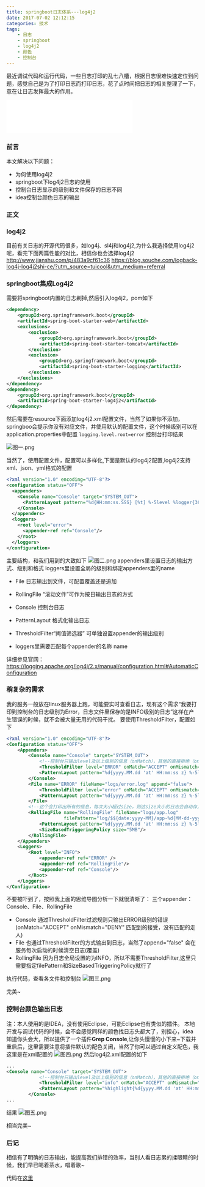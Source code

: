 ```yaml
---
title: springboot日志体系---log4j2
date: 2017-07-02 12:12:15
categories: 技术
tags:
	- 日志
	- springboot
	- log4j2
	- 颜色
	- 控制台
---
```


最近调试代码和运行代码，一些日志打印的乱七八槽，根据日志很难快速定位到问题，感觉自己是为了打印日志而打印日志，花了点时间把日志的相关整理了一下，意在让日志发挥最大的作用。

<!--more-->

<iframe frameborder="no" border="0" marginwidth="0" marginheight="0" width=330 height=86 src="//music.163.com/outchain/player?type=2&id=95871&auto=1&height=66"></iframe>


### 前言
 本文解决以下问题：
 - 为何使用log4j2
 - springboot下log4j2日志的使用
 - 控制台日志显示的级别和文件保存的日志不同
 - idea控制台颜色日志的输出
    

### 正文
### log4j2
目前有关日志的开源代码很多，如log4j、sl4j和log4j2,为什么我选择使用log4j2呢，看完下面两篇性能的对比，相信你也会选择log4j2
http://www.jianshu.com/p/483a9cf61c36
https://blog.souche.com/logback-log4j-log4j2shi-ce/?utm_source=tuicool&utm_medium=referral
### springboot集成Log4j2
需要将springboot内置的日志剃掉,然后引入log4j2，pom如下
```xml
<dependency>
    <groupId>org.springframework.boot</groupId>
    <artifactId>spring-boot-starter-web</artifactId>
    <exclusions>
        <exclusion>
            <groupId>org.springframework.boot</groupId>
            <artifactId>spring-boot-starter-tomcat</artifactId>
        </exclusion>
        <exclusion>
            <groupId>org.springframework.boot</groupId>
            <artifactId>spring-boot-starter-logging</artifactId>
        </exclusion>
    </exclusions>
</dependency>
<dependency>
    <groupId>org.springframework.boot</groupId>
    <artifactId>spring-boot-starter-log4j2</artifactId>
</dependency>
```
然后需要在resource下面添加log4j2.xml配置文件，当然了如果你不添加，springboo会提示你没有对应文件，并使用默认的配置文件，这个时候级别可以在application.properties中配置
`logging.level.root=error`
控制台打印结果

![图一.png](http://upload-images.jianshu.io/upload_images/3167229-92a529dd6e87f03b.png?imageMogr2/auto-orient/strip%7CimageView2/2/w/1240)

当然了，使用配置文件，配置可以多样化,下面是默认的log4j2配置,log4j2支持xml、json、yml格式的配置
```xml
<?xml version="1.0" encoding="UTF-8"?>  
<configuration status="OFF">  
  <appenders>  
    <Console name="Console" target="SYSTEM_OUT">  
      <PatternLayout pattern="%d{HH:mm:ss.SSS} [%t] %-5level %logger{36} - %msg%n"/>  
    </Console>  
  </appenders>  
  <loggers>  
    <root level="error">  
      <appender-ref ref="Console"/>  
    </root>  
  </loggers>  
</configuration>  
```
主要结构，和我们用到的大致如下
![图二.png](http://upload-images.jianshu.io/upload_images/3167229-d79d1e496c110695.png?imageMogr2/auto-orient/strip%7CimageView2/2/w/1240)
appenders里设置日志的输出方式、级别和格式
loggers里设置全局的级别和绑定appenders里的name

- File 日志输出到文件，可配置覆盖还是追加
- RollingFile “滚动文件”可作为按日输出日志的方式
- Console 控制台日志

- PatternLayout 格式化输出日志
- ThresholdFilter“阈值筛选器” 可单独设置appender的输出级别

- loggers里需要匹配每个appender的名称 name 

详细参见官网：https://logging.apache.org/log4j/2.x/manual/configuration.html#AutomaticConfiguration

### 稍复杂的需求
我的服务一般放在linux服务器上跑，可能要实时查看日志，现有这个需求“我要打印到控制台的日志级别为Error，日志文件里保存的是INFO级别的日志”这样在产生错误的时候，就不会被大量无用的代码干扰。
要使用ThresholdFilter，配置如下
```xml
<?xml version="1.0" encoding="UTF-8"?>
<Configuration status="OFF">
    <Appenders>
        <Console name="Console" target="SYSTEM_OUT">
            <!--控制台只输出level及以上级别的信息（onMatch），其他的直接拒绝（onMismatch）-->
            <ThresholdFilter level="ERROR" onMatch="ACCEPT" onMismatch="DENY"/>
            <PatternLayout pattern="%d{yyyy.MM.dd 'at' HH:mm:ss z} %-5level %class{36} %M() @%L - %msg%n"/>
        </Console>
        <File name="ERROR" fileName="logs/error.log" append="false">
            <ThresholdFilter level="error" onMatch="ACCEPT" onMismatch="DENY"/>
            <PatternLayout pattern="%d{yyyy.MM.dd 'at' HH:mm:ss z} %-5level %class{36} %M() @%L - %msg%n"/>
        </File>
        <!--这个会打印出所有的信息，每次大小超过size，则这size大小的日志会自动存入按年份-月份建立的文件夹下面并进行压缩，作为存档-->
        <RollingFile name="RollingFile" fileName="logs/app.log"
                     filePattern="log/$${date:yyyy-MM}/app-%d{MM-dd-yyyy}-%i.log.gz">
            <PatternLayout pattern="%d{yyyy.MM.dd 'at' HH:mm:ss z} %-5level %class{36} %M() @%L - %msg%n"/>
            <SizeBasedTriggeringPolicy size="5MB"/>
        </RollingFile>
    </Appenders>
    <Loggers>
        <Root level="INFO">
            <appender-ref ref="ERROR" />
            <appender-ref ref="RollingFile"/>
            <appender-ref ref="Console"/>
        </Root>
    </Loggers>
</Configuration>
```
不要被吓到了，按照我上面的思维导图分析一下就很清晰了：
三个appender：Console、File、RollingFile
- Console 通过ThresholdFilter过滤规则只输出ERROR级别的错误(onMatch="ACCEPT" onMismatch="DENY" 匹配到的接受，没有匹配的走人)
- File 也通过ThresholdFilter的方式输出到日志，当然了append="false" 会在服务每次启动的时候清空日志(覆盖)
- RollingFile 因为日志全局设置的为INFO，所以不需要ThresholdFilter,这里只需要指定filePattern和SizeBasedTriggeringPolicy就行了

执行代码，查看各文件和控制台
![图三.png](http://upload-images.jianshu.io/upload_images/3167229-eb9fa3afbe5ecdae.png?imageMogr2/auto-orient/strip%7CimageView2/2/w/1240)

完美~

### 控制台颜色输出日志
注：本人使用的是IDEA，没有使用Eclipse，可能Eclipse也有类似的插件。
本地开发与调试代码的时候，会不会感觉同样的颜色找日志头都大了，别担心，idea知道你头会大，所以提供了一个插件**Grep Console**,让你头慢慢的小下来~下载并重启后，这里需要注意将插件默认的配色关闭，当然了你可以通过自定义配色，我这里是在xml配置的
![图四.png](http://upload-images.jianshu.io/upload_images/3167229-2aa48b6a8f482564.png?imageMogr2/auto-orient/strip%7CimageView2/2/w/1240)
然后log4j2.xml配置的如下
```xml
...
<Console name="Console" target="SYSTEM_OUT">
            <!--控制台只输出level及以上级别的信息（onMatch），其他的直接拒绝（onMismatch）-->
            <ThresholdFilter level="info" onMatch="ACCEPT" onMismatch="DENY"/>
            <PatternLayout pattern="%highlight{%d{yyyy.MM.dd 'at' HH:mm:ss z} %-5level %class{36} %M() @%L - %msg%n}{FATAL=Bright Red, ERROR=Bright Magenta, WARN=Bright Yellow, INFO=Bright Green, DEBUG=Bright Cyan, TRACE=Bright White}"/>
        </Console>
...
```
结果
![图五.png](http://upload-images.jianshu.io/upload_images/3167229-c8ccdee20104db2b.png?imageMogr2/auto-orient/strip%7CimageView2/2/w/1240)

相当完美~

### 后记
相信有了明确的日志输出，能提高我们排错的效率，当别人看日志累的揉眼睛的时候，我们早已喝着茶水，唱着歌~

代码在[这里](https://github.com/vector4wang/spring-boot-quick/tree/master/quick-log)
